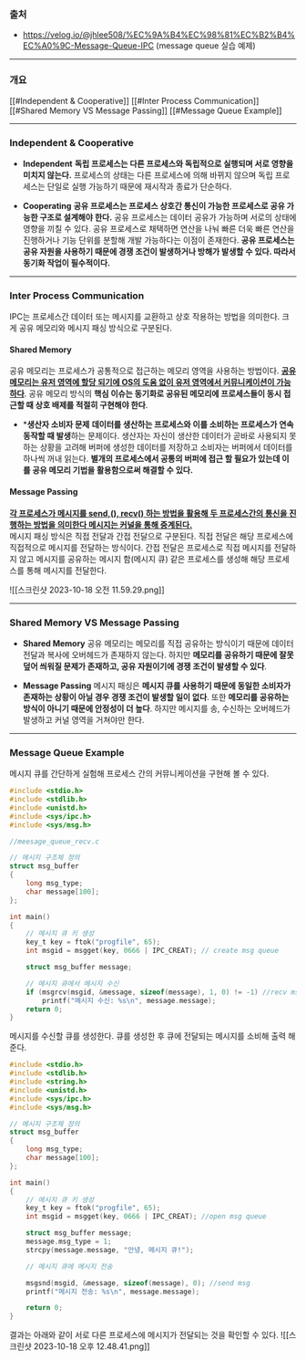 ### 출처
* https://velog.io/@jhlee508/%EC%9A%B4%EC%98%81%EC%B2%B4%EC%A0%9C-Message-Queue-IPC (message queue 실습 예제)
___
### 개요
[[#Independent & Cooperative]]
[[#Inter Process Communication]]
[[#Shared Memory VS Message Passing]]
[[#Message Queue Example]]
___
### Independent & Cooperative

* **Independent**
	**독립 프로세스는 다른 프로세스와 독립적으로 실행되며 서로 영향을 미치지 않는다.** 프로세스의 상태는 다른 프로세스에 의해 바뀌지 않으며 독립 프로세스는 단일로 실행 가능하기 때문에 재시작과 종료가 단순하다.

* **Cooperating**
	**공유 프로세스는 프로세스 상호간 통신이 가능한 프로세스로 공유 가능한 구조로 설계해야 한다.** 공유 프로세스는 데이터 공유가 가능하며 서로의 상태에 영향을 끼칠 수 있다. 공유 프로세스로 채택하면 연산을 나눠 빠른 더욱 빠른 연산을 진행하거나 기능 단위를 분할해 개발 가능하다는 이점이 존재한다. **공유 프로세스는 공유 자원을 사용하기 때문에 경쟁 조건이 발생하거나 방해가 발생할 수 있다. 따라서 동기화 작업이 필수적이다.**
___
### Inter Process Communication
IPC는 프로세스간 데이터 또는 메시지를 교환하고 상호 작용하는 방법을 의미한다. 크게 공유 메모리와 메시지 패싱 방식으로 구분된다.
#### Shared Memory
공유 메모리는 프로세스가 공통적으로 접근하는 메모리 영역을 사용하는 방법이다. <u><b>공유 메모리는 유저 영역에 할당 되기에 OS의 도움 없이 유저 영역에서 커뮤니케이션이 가능하다</b></u>. 공유 메모리 방식의 **핵심 이슈는 동기화로 공유된 메모리에 프로세스들이 동시 접근할 때 상호 배제를 적절히 구현해야 한다**.

* ***생산자 소비자 문제**
	**데이터를 생산하는 프로세스와 이를 소비하는 프로세스가 연속 동작할 때 발생**하는 문제이다. 생산자는 자신이 생산한 데이터가 곧바로 사용되지 못하는 상황을 고려해 버퍼에 생성한 데이터를 저장하고 소비자는 버퍼에서 데이터를 하나씩 꺼내 읽는다. **별개의 프로세스에서 공통의 버퍼에 접근 할 필요가 있는데 이를 공유 메모리 기법을 활용함으로써 해결할 수 있다.**

#### Message Passing
<u><b>각 프로세스가 메시지를 send,(), recv() 하는 방법을 활용해 두 프로세스간의 통신을 진행하는 방법을 의미한다 메시지는 커널을 통해 중계된다.</b></u>  
메시지 패싱 방식은 직접 전달과 간접 전달으로 구분된다. 직접 전달은 해당 프로세스에 직접적으로 메시지를 전달하는 방식이다. 간접 전달은 프로세스로 직접 메시지를 전달하지 않고 메시지를 공유하는 메시지 함(메시지 큐) 같은 프로세스를 생성해 해당 프로세스를 통해 메시지를 전달한다.

![[스크린샷 2023-10-18 오전 11.59.29.png]]
___
### Shared Memory VS Message Passing
* **Shared Memory**
	공유 메모리는 메모리를 직접 공유하는 방식이기 때문에 데이터 전달과 복사에 오버헤드가 존재하지 않는다. 하지만 **메모리를 공유하기 때문에 잘못 덮어 씌워질 문제가 존재하고, 공유 자원이기에 경쟁 조건이 발생할 수 있다**.

* **Message Passing**
	메시지 패싱은 **메시지 큐를 사용하기 때문에 동일한 소비자가 존재하는 상황이 아닐 경우 경쟁 조건이 발생할 일이 없다**. 또한 **메모리를 공유하는 방식이 아니기 때문에 안정성이 더 높다**. 하지만 메시지를 송, 수신하는 오버헤드가 발생하고 커널 영역을 거쳐야만 한다.
___
### Message Queue Example
메시지 큐를 간단하게 실험해 프로세스 간의 커뮤니케이션을 구현해 볼 수 있다.
```c
#include <stdio.h>
#include <stdlib.h>
#include <unistd.h>
#include <sys/ipc.h>
#include <sys/msg.h>

//meesage_queue_recv.c

// 메시지 구조체 정의
struct msg_buffer
{
    long msg_type;
    char message[100];
};

int main()
{
    // 메시지 큐 키 생성
    key_t key = ftok("progfile", 65);
    int msgid = msgget(key, 0666 | IPC_CREAT); // create msg queue

    struct msg_buffer message;

    // 메시지 큐에서 메시지 수신
    if (msgrcv(msgid, &message, sizeof(message), 1, 0) != -1) //recv msg
        printf("메시지 수신: %s\n", message.message);
    return 0;
}

```
메시지를 수신할 큐를 생성한다. 큐를 생성한 후 큐에 전달되는 메시지를 소비해 출력 해준다. 
```c
#include <stdio.h>
#include <stdlib.h>
#include <string.h>
#include <unistd.h>
#include <sys/ipc.h>
#include <sys/msg.h>

// 메시지 구조체 정의
struct msg_buffer
{
    long msg_type;
    char message[100];
};

int main()
{
    // 메시지 큐 키 생성
    key_t key = ftok("progfile", 65);
    int msgid = msgget(key, 0666 | IPC_CREAT); //open msg queue

    struct msg_buffer message;
    message.msg_type = 1;
    strcpy(message.message, "안녕, 메시지 큐!");

    // 메시지 큐에 메시지 전송

    msgsnd(msgid, &message, sizeof(message), 0); //send msg
    printf("메시지 전송: %s\n", message.message);

    return 0;
}
```
결과는 아래와 같이 서로 다른 프로세스에 메시지가 전달되는 것을 확인할 수 있다.
![[스크린샷 2023-10-18 오후 12.48.41.png]]

